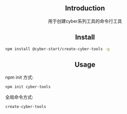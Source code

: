 <h2 align="center">Introduction</h2>
<div align="center">用于创建cyber系列工具的命令行工具</div>
<h2 align="center">Install</h2>

```bash
npm install @cyber-start/create-cyber-tools -g
```

<h2 align="center">Usage</h2>

npm init 方式:
```bash
npm init cyber-tools
```

全局命令方式:
```bash
create-cyber-tools
```